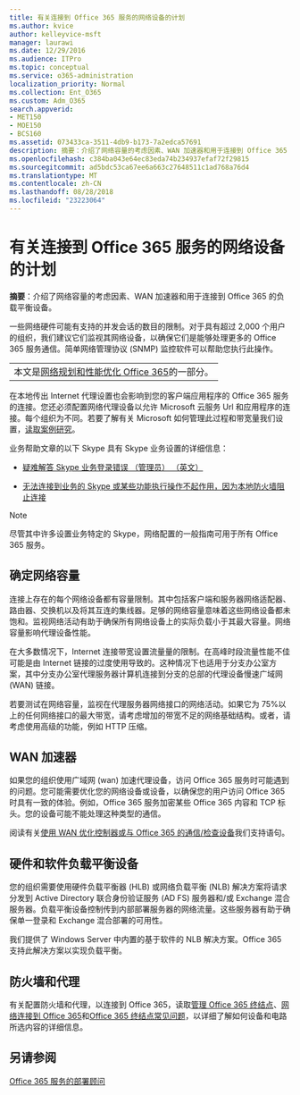 ```yaml
---
title: 有关连接到 Office 365 服务的网络设备的计划
ms.author: kvice
author: kelleyvice-msft
manager: laurawi
ms.date: 12/29/2016
ms.audience: ITPro
ms.topic: conceptual
ms.service: o365-administration
localization_priority: Normal
ms.collection: Ent_O365
ms.custom: Adm_O365
search.appverid:
- MET150
- MOE150
- BCS160
ms.assetid: 073433ca-3511-4db9-b173-7a2edca57691
description: 摘要：介绍了网络容量的考虑因素、WAN 加速器和用于连接到 Office 365 的负载平衡设备。
ms.openlocfilehash: c384ba043e64ec83eda74b234937efaf72f29815
ms.sourcegitcommit: ad5bdc53ca67ee6a663c27648511c1ad768a76d4
ms.translationtype: MT
ms.contentlocale: zh-CN
ms.lasthandoff: 08/28/2018
ms.locfileid: "23223064"
---
```

# <a name="plan-for-network-devices-that-connect-to-office-365-services"></a>有关连接到 Office 365 服务的网络设备的计划

 **摘要**：介绍了网络容量的考虑因素、WAN 加速器和用于连接到 Office 365 的负载平衡设备。
  
一些网络硬件可能有支持的并发会话的数目的限制。对于具有超过 2,000 个用户的组织，我们建议它们监视其网络设备，以确保它们是能够处理更多的 Office 365 服务通信。简单网络管理协议 (SNMP) 监控软件可以帮助您执行此操作。

||
|:-----|
| 本文是[网络规划和性能优化 Office 365](https://aka.ms/tune)的一部分。|

在本地传出 Internet 代理设置也会影响到您的客户端应用程序的 Office 365 服务的连接。您还必须配置网络代理设备以允许 Microsoft 云服务 Url 和应用程序的连接。每个组织为不同。若要了解有关 Microsoft 如何管理此过程和带宽量我们设置，[读取案例研究](https://www.microsoft.com/itshowcase/Article/Content/631/Optimizing-network-performance-for-Microsoft-Office-365)。
  
业务帮助文章的以下 Skype 具有 Skype 业务设置的详细信息：
  
- [疑难解答 Skype 业务登录错误 （管理员） （英文）](https://go.microsoft.com/fwlink/p/?LinkID=243624)

- [无法连接到业务的 Skype 或某些功能执行操作不起作用，因为本地防火墙阻止连接](https://go.microsoft.com/fwlink/p/?LinkID=243625)

> [!NOTE]
> 尽管其中许多设置业务特定的 Skype，网络配置的一般指南可用于所有 Office 365 服务。
  
## <a name="determining-network-capacity"></a>确定网络容量

连接上存在的每个网络设备都有容量限制。其中包括客户端和服务器网络适配器、路由器、交换机以及将其互连的集线器。足够的网络容量意味着这些网络设备都未饱和。监视网络活动有助于确保所有网络设备上的实际负载小于其最大容量。网络容量影响代理设备性能。
  
在大多数情况下，Internet 连接带宽设置流量量的限制。在高峰时段流量性能不佳可能是由 Internet 链接的过度使用导致的。这种情况下也适用于分支办公室方案，其中分支办公室代理服务器计算机连接到分支的总部的代理设备慢速广域网 (WAN) 链接。
  
若要测试在网络容量，监视在代理服务器网络接口的网络活动。如果它为 75%以上的任何网络接口的最大带宽，请考虑增加的带宽不足的网络基础结构。或者，请考虑使用高级的功能，例如 HTTP 压缩。
  
## <a name="wan-accelerators"></a>WAN 加速器

如果您的组织使用广域网 (wan) 加速代理设备，访问 Office 365 服务时可能遇到的问题。您可能需要优化您的网络设备或设备，以确保您的用户访问 Office 365 时具有一致的体验。例如，Office 365 服务加密某些 Office 365 内容和 TCP 标头。您的设备可能不能处理这种类型的通信。
  
阅读有关[使用 WAN 优化控制器或与 Office 365 的通信/检查设备](https://support.microsoft.com/kb/2690045)我们支持语句。
  
## <a name="hardware-and-software-load-balancing-devices"></a>硬件和软件负载平衡设备

您的组织需要使用硬件负载平衡器 (HLB) 或网络负载平衡 (NLB) 解决方案将请求分发到 Active Directory 联合身份验证服务 (AD FS) 服务器和/或 Exchange 混合服务器。负载平衡设备控制传到内部部署服务器的网络流量。这些服务器有助于确保单一登录和 Exchange 混合部署的可用性。
  
我们提供了 Windows Server 中内置的基于软件的 NLB 解决方案。Office 365 支持此解决方案以实现负载平衡。
  
## <a name="firewalls-and-proxies"></a>防火墙和代理

有关配置防火墙和代理，以连接到 Office 365，读取[管理 Office 365 终结点](https://support.office.com/article/99cab9d4-ef59-4207-9f2b-3728eb46bf9a)、[网络连接到 Office 365](network-connectivity.md)和[Office 365 终结点常见问题](https://support.office.com/article/d4088321-1c89-4b96-9c99-54c75cae2e6d)，以详细了解如何设备和电路所选内容的详细信息。
  
## <a name="see-also"></a>另请参阅

[Office 365 服务的部署顾问](deployment-advisors-for-office-365.md)
